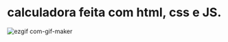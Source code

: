 # calculadora feita com html, css e JS.

![ezgif com-gif-maker](https://user-images.githubusercontent.com/79487813/121977654-d6d68380-cd5c-11eb-8050-8e12f237d61f.gif)
